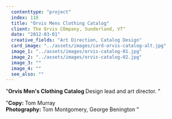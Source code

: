 ```yaml
---
  contenttype: "project"
  index: 118
  title: "Orvis Mens Clothing Catalog"
  client: The Orvis COmpany, Sunderland, VT"
  date: "2012-03-01"
  creative_fields: "Art Direction, Catalog Design"
  card_image: "../assets/images/card-orvis-catalog-alt.jpg"
  image_1: "../assets/images/orvis-catalog-01.jpg"
  image_2: "../assets/images/orvis-catalog-02.jpg"
  image_3: ""
  image_4: ""
  see_also: ""
---
```


<p className=copy_A>"<strong>Orvis Men's Clothing Catalog </strong> Design lead and art director.
"</p>
<p className=copy_B>"<strong>Copy:  </strong> Tom Murray </br>
<strong>Photography:  </strong> Tom Montgomery, George Benington
"</p>
<p className=copy_C></p>
<p className=copy_D></p>
